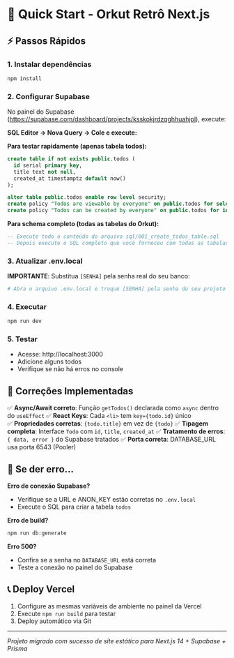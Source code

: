 # 🚀 Quick Start - Orkut Retrô Next.js

## ⚡ Passos Rápidos

### 1. Instalar dependências
```bash
npm install
```

### 2. Configurar Supabase
No painel do Supabase (https://supabase.com/dashboard/projects/ksskokjrdzqghhuahjpl), execute:

**SQL Editor → Nova Query → Cole e execute:**

**Para testar rapidamente (apenas tabela todos):**
```sql
create table if not exists public.todos (
  id serial primary key,
  title text not null,
  created_at timestamptz default now()
);

alter table public.todos enable row level security;
create policy "Todos are viewable by everyone" on public.todos for select to public using (true);
create policy "Todos can be created by everyone" on public.todos for insert to public with check (true);
```

**Para schema completo (todas as tabelas do Orkut):**
```sql
-- Execute todo o conteúdo do arquivo sql/001_create_todos_table.sql
-- Depois execute o SQL completo que você forneceu com todas as tabelas
```

### 3. Atualizar .env.local
**IMPORTANTE**: Substitua `[SENHA]` pela senha real do seu banco:
```bash
# Abra o arquivo .env.local e troque [SENHA] pela senha do seu projeto Supabase
```

### 4. Executar
```bash
npm run dev
```

### 5. Testar
- Acesse: http://localhost:3000
- Adicione alguns todos
- Verifique se não há erros no console

## 🔧 Correções Implementadas

✅ **Async/Await correto**: Função `getTodos()` declarada como `async` dentro do `useEffect`
✅ **React Keys**: Cada `<li>` tem `key={todo.id}` único  
✅ **Propriedades corretas**: `{todo.title}` em vez de `{todo}`
✅ **Tipagem completa**: Interface `Todo` com `id`, `title`, `created_at`
✅ **Tratamento de erros**: `{ data, error }` do Supabase tratados
✅ **Porta correta**: DATABASE_URL usa porta 6543 (Pooler)

## 🐛 Se der erro...

**Erro de conexão Supabase?**
- Verifique se a URL e ANON_KEY estão corretas no `.env.local`
- Execute o SQL para criar a tabela `todos`

**Erro de build?**
```bash
npm run db:generate
```

**Erro 500?**
- Confira se a senha no `DATABASE_URL` está correta
- Teste a conexão no painel do Supabase

## 📞 Deploy Vercel

1. Configure as mesmas variáveis de ambiente no painel da Vercel
2. Execute `npm run build` para testar
3. Deploy automático via Git

---
*Projeto migrado com sucesso de site estático para Next.js 14 + Supabase + Prisma*
